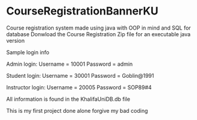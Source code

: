 # CourseRegistrationBannerKU
Course registration system made using java with OOP in mind and SQL for database
Donwload the Course Registration Zip file for an executable java version


Sample login info

Admin login: Username = 10001  Password = admin

Student login: Username = 30001  Password = Goblin@1991

Instructor login: Username = 20005  Password = SOP89#4


All information is found in the KhalifaUniDB.db file

This is my first project done alone forgive my bad coding
